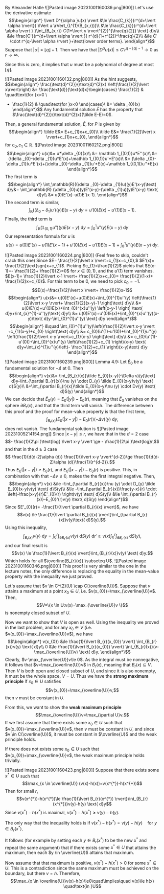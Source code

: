 By Alexander Hatle
![[Pasted image 20231001160039.png|800]]
Let's use the derivative estimate
$$\begin{align*}
\lvert D^{\alpha }u(x) \rvert &\le \frac{C_{k}}{r^{d+\lvert \alpha  \rvert}} \lVert u \rVert_{L^{1}(B_{x,r})}\\
&\le \frac{C_{k}}{r^{d+\lvert \alpha \rvert } }\int_{B_{x,r}} C(1+\lvert y \rvert^{2})^{\frac{q}{2}} \text{ d}y\\
	&\le  \frac{C'}{r^{d+\lvert \alpha \rvert }} r^{d}(1+r^{2})^\frac{q}{2}\\
&\le C' \cdot r^{q-\lvert \alpha  \rvert }+\text{lower order terms}.
\end{align*}$$
Suppose that $\lvert \alpha  \rvert=\lfloor q \rfloor+1$. Then we have that $\lvert D^{\alpha }u(x) \rvert \le C'r^{q-\lfloor q \rfloor -1}\to0$ as $r\to \infty$. 

Since this is zero, it implies that $u$ must be a polynomial of degree at most $\lfloor q \rfloor$. 

![[Pasted image 20231001160132.png|800]]
As the hint suggests,
$$\begin{align*}
\frac{\text{d}^{2}}{\text{d}^{2}x} \left(\frac{1}{2}\lvert x\rvert\right) &= \frac{\text{d}}{\text{d}x}\begin{cases}
\frac{1}{2}  &  \quad\text{for }x>0 \\
- \frac{1}{2}  &  \quad\text{for }x<0
\end{cases}\\
&= \delta _{0}(x)
\end{align*}$$
Any fundamental solution $\tilde E$ has the property that $\frac{\text{d}^{2}}{\text{d}^{2}x}(\tilde E-E)=0$.

Then, a general fundamental solution, $\tilde E$, for $P$ is given by
$$\begin{align*}
\tilde E&= E+c_{1}x+c_{0}\\
	\tilde E&= \frac{1}{2}\lvert x \rvert+c_{1}x+c_{0},
\end{align*}$$
for $c_{0},c_{1}\in \mathbb{R}$.
![[Pasted image 20231001160212.png|800]]
$$\begin{align*}
u(x)&= u*\delta _{0}(x)\\
&= \mathbb 1_{(0,1)}u*E''(x)\\
&= (\delta _{0}-\delta _{1})u*E'(x)+\mathbb 1_{(0,1)}u'*E'(x)\\
&= (\delta _{0}-\delta _{1})u*E'(x)+(\delta _{0}-\delta _{1})u'*E(x)+\mathbb 1_{(0,1)}u''*E(x)
\end{align*}$$
The first term is 
$$\begin{align*}
\int_\mathbb{R}((\delta _{0}-\delta _{1})u)(y)E'(x-y)\text{ d}y&=  \int_\mathbb{R} (\delta _{0}u)(y)E'(x-y)-(\delta _{1}u)(y)E'(x-y) \text{ d}y\\
&= u(0)E'(x)-u(1)E'(x-1).
\end{align*}$$
The second term is similar,
$$\int_\mathbb{R} ((\delta _{0}-\delta _{1})u')(y)E(x-y)\text{ d}y=u'(0)E(x)-u'(1)E(x-1).$$
Finally, the third term is
$$\int_\mathbb{R} (\mathbb 1_{(0,1)}u'')(y)E(x-y)\text{ d}y=\int_{0}^{1}u''(y)E(x-y)\text{ d}y$$
Our representation formula for $u$ is
$$u(x)=u(0)E'(x)-u(1)E'(x-1)+u'(0)E(x)-u'(1)E(x-1)+\int_{0}^{1}u''(y)E(x-y)\text{ d}y.$$

![[Pasted image 20231001160224.png|800]]
(Feel free to skip, couldn't crack this one)
Since $E= \frac{1}{2}\lvert x \rvert+c_{1}x+c_{0},$ 
$E'(x)= \frac{1}{2}\text{sgn}x+c_{1}$.
Picking $c_{1}=\frac{1}{2}$ yields that $E(x-1)=- \frac{1}{2}+ \frac{1}{2}=0$ for $x \in (0,1)$, and the $u'(1)$ term vanishes.
$E(x-1)= \frac{1}{2}\lvert x-1 \rvert+ \frac{1}{2}x+c_{0}= \frac{1}{2}(1-x)+ \frac{1}{2}x+c_{0}$.  For this term to be 0, we need to pick $c_{0}=-1$.
$$E(x)=\frac{1}{2}\lvert x \rvert+ \frac{1}{2}x-1$$
$$\begin{align*}
u(x)&= u(0)E'(x)+u(0)E(x)+\int_{0}^{1}u''(y) \left(\frac{1}{2}\lvert x-y \rvert+ \frac{1}{2}(x-y)-1 \right)\text{ d}y\\
&= u(0)E'(x)+u'(0)E(x)+\int_{0}^{x}u''(y) \left[x-y-1 \right] \text{ d}y+\int_{x}^{1}-u''(y)\text{ d}y\\
&= u(0)E'(x)+u'(0)E(x)+\int_{0}^{x}u''(y)(x-y)\text{ d}y-\int_{0}^{1}u''(y) \text{ d}y
\end{align*}$$
$$\begin{align*}
&\quad \int_{0}^{1}u''(y)\left(\frac{1}{2}\lvert x-y \rvert +c_{1}(x-y)+c_{0} \right)\text{ d}y\\
&= c_{0}(u'(1)-u'(0))+\int_{0}^{1}u''(y) \left(\frac{1}{2}\lvert x-y \rvert+c_{1}(x-y) \right)\text{ d}y\\
&= c_{0}(u'(1)-u'(0))+\int_{0}^{x}u''(y) \left(\frac{1}{2}+c_{1} \right)(x-y) \text{ d}y+\int_{x}^{1}u''(y)\left(- \frac{1}{2}+c_{1} \right)(x-y)\text{ d}y
\end{align*}$$

![[Pasted image 20231001160239.png|800]]
Lemma 4.9:
Let $\tilde E_{0}$ be a fundamental solution for $-\Delta$ at 0. Then 
$$\begin{align*}
v(x)&= \int_{B_{r}(x)}\tilde E_{0}(x-y)(-\Delta v)(y)\text{ d}y-\int_{\partial B_{r}(x)}\nu (y) \cdot D_{y} \tilde E_{0}(x-y)v(y) \text{ d}S(y)\\
&+\int_{\partial B_{r}(x)}\tilde E_{0}(x-y)\nu (y) \cdot Dv(y) \text{ d}S(y)
\end{align*}$$
We can decide that $\tilde E_{0}(y)=E_{0}(\lvert y \rvert)-E_{0}(r)$, meaning that $\tilde E_{0}$ vanishes on the sphere $\partial B_{r}(x)$, and that the third term will vanish. The difference between this proof and the proof for mean-value property is that the first term,
$$\int_{B_{r}(x)} (E_{0}(\lvert x-y \rvert) -E_{0}(r))(-\Delta v)(y) \text{ d}y,$$
does not vanish.
The fundamental solution is
![[Pasted image 20231005214154.png]]
Since $\lvert x-y \rvert \le r$, we have that in the $d=2$ case
$$- \frac{1}{2\pi }\text{log} \lvert x-y \rvert \ge - \frac{1}{2\pi }\text{log}r,$$
and that in the $d \ge 3$ case
$$ \frac{1}{d(d-2)\alpha (d)} \frac{1}{\lvert x-y \rvert^{d-2}}\ge \frac{1}{d(d-2)\alpha (d)}\frac{1}{r^{d-2}}.$$
Thus $E_{0}(\lvert x-y \rvert)\ge E_{0}(r)$, and $E_{0}(\lvert x-y \rvert)-E_{0}(r)$ is positive. This, in combination with that $-\Delta v \le 0$, makes the the first integral negative. Then,
$$\begin{align*}
v(x) &\le -\int_{\partial B_{r}(x)}\nu (y) \cdot D_{y} \tilde E_{0}(x-y)v(y) \text{ d}S(y)\\
		&\le -\int_{\partial B_{r}(x)}\frac{y-x}{r} \cdot \left(-\frac{x-y}{r}E'_{0}(r) \right)v(y) \text{ d}S(y)\\
&\le \int_{\partial B_{r}(x)}-E_{0}'(r)v(y) \text{ d}S(y)
\end{align*}$$
Since $E'_{0}(r)= -\frac{1}{\lvert \partial B_{r}(x) \rvert}$, we have
$$v(x) \le \frac{1}{\lvert \partial B_{r}(x) \rvert}\int_{\partial B_{r}(x)}v(y)\text{ d}S(y).$$
Using this inequality,
$$\int_{B_{r}(x)}v(y) \text{ d}y=\int_{0}^{r}\int_{\partial B_{r'}(x)} v(y) \text{ d}S(y) \text{ d}r'\ge v(x)\int_{0}^{r}\int_{\partial B_{r'}(x)} \text{ d}S(y),$$
and our final result is
$$v(x) \le \frac{1}{\lvert B_{r}(x) \rvert}\int_{B_{r}(x)}v(y) \text{ d}y.$$
Which holds for all $\overline{B_{r}(x)} \subseteq U$. 
![[Pasted image 20231001160346.png|800]]
This proof is very similar to the one in the lecture notes, the only difference is replacing the equality in the mean-value property with the inequality we just proved. 

Let's assume that $v \in C^{2}(U) \cap C(\overline{U})$. Suppose that $v$ attains a maximum at a point $x_{0}\in U$, i.e. $v(x_{0})=\max_{\overline{U}}v$. 
Then,
$$V=\{x \in U:v(x)=\max_{\overline{U}}v \}$$
is nonempty closed subset of $U$. 

Now we want to show that $V$ is open as well. Using the inequality we proved in the last problem, and for any $x_{0}\in V$ (i.e. $v(x_{0})=\max_{\overline{U}}v$), we have
$$\begin{align*}
v(x_{0}) &\le \frac{1}{\lvert B_{r}(x_{0}) \rvert} \int_{B_{r}(x)}v(y) \text{ d}y\\
0 &\le \frac{1}{\lvert  B_{r}(x_{0}) \rvert} \int_{B_{r}(x)}(v-\max_{\overline{U}}v) \text{ d}y.
\end{align*}$$
Clearly, $v-\max_{\overline{U}}v\le 0$. As the integral must be nonnegative, it follows that $v=\max_{\overline{U}}v$ in $B_{r}(x)$, meaning that $B_{r}(x)\subseteq V$. Then $V$ is both open and closed subset of $U$, and since it is also nonempty, it must be the whole space, $V=U$. Thus we have the **strong maximum principle**
If $x_{0} \in U$ satisfies
$$v(x_{0})=\max_{\overline{U}}v,$$
then $v$ must be constant in $U$.

From this, we want to show the **weak maximum principle**
$$\max_{\overline{U}}v=\max_{\partial U}v.$$
If we first assume that there exists some $x_{0} \in U$ such that $v(x_{0})=\max_{\overline{U}}v$, then $v$ must be constant in $U$, and since $v \in C(\overline{U})$, it must be constant in $\overline{U}$ and the weak principle holds.

If there does not exists some $x_{0}\in U$ such that $v(x_{0})=\max_{\overline{U}}v$, the weak maximum principle holds trivially.


![[Pasted image 20231001160423.png|800]]
Suppose that there exists some $x^{*} \in U$ such that 
$$\max_{x \in \overline{U}} (v(x)-h(x))=v(x^{*})-h(x^{*})$$
Then for small $r$,
$$v(x^{*})-h(x^{*})\le \frac{1}{\lvert B_{r}(x^{*}) \rvert}\int_{B_{r}(x^{*})}v(y)-h(y) \text{ d}y$$
Since $v(x^{*})-h(x^{*})$ is maximal, $v(x^{*})-h(x^{*})\ge v(y)-h(y)$. 

The only way that the inequality holds is if $v(x^{*})-h(x^{*})=v(y)-h(y)\quad\text{for }y \in B_{r}(x^{*})$.

It follows (for example by setting each $y \in B_{r}(x^{*})$ to be the new $x^{*}$ and repeat the same argument) that if there exists some $x^{*}\in U$ that attains the maximum, then each $y \in \overline{U}$ attains that maximum. 

Now assume that that maximum is positive, $v(x^{*})-h(x^{*})>0$ for some $x^{*}\in U$. 
This is a contradiction since the same maximum must be achieved on the boundary, but there $v=h$. 
Therefore,
$$\max_{x \in \overline{U}}v(x)-h(x)\le0\quad\implies\quad v(x)\le h(x) \quad\text{in }U$$